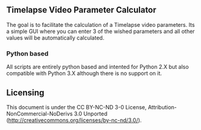 ## Timelapse Video Parameter Calculator
The goal is to facilitate the calculation of a Timelapse video parameters. Its a simple GUI where you can enter 3 of the wished parameters and all other values will be automatically calculated.

### Python based
All scripts are entirely python based and intented for Python 2.X but also compatible with Python 3.X although there is no support on it.

## Licensing
This document is under the CC BY-NC-ND 3-0 License, Attribution-NonCommercial-NoDerivs 3.0 Unported (http://creativecommons.org/licenses/by-nc-nd/3.0/).

